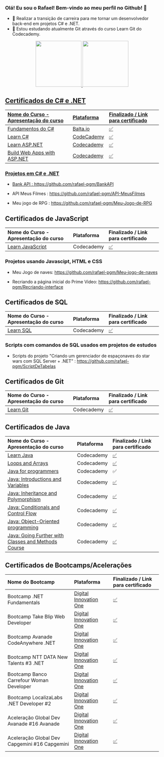 ### Olá! Eu sou o Rafael! Bem-vindo ao meu perfil no Github! 👋






- 🔭 Realizar a transição de carreira para me tornar um desenvolvedor back-end em projetos C# e .NET.
- 🌱 Estou estudando atualmente Git através do curso Learn Git do Codecademy.


<div align="center">
  <a href="https://github.com/rafael-pgm">
  <img height="150em" src="https://github-readme-stats.vercel.app/api?username=rafael-pgm&show_icons=true&theme=dark&include_all_commits=true&count_private=true"/>
  <img height="150em" src="https://github-readme-stats.vercel.app/api/top-langs/?username=rafael-pgm&layout=compact&langs_count=7&theme=dark"/>
</div>
  
  
    
## Certificados de C# e .NET

| Nome do Curso - Apresentação do curso|Plataforma|Finalizado / Link para certificado
|:--- |:--- |:--- |
|[Fundamentos do C#](https://balta.io/cursos/fundamentos-csharp)|Balta.io|[:white_check_mark:](https://balta.io/certificados/f731b35f-20f5-4ccf-bb20-0da94a3aa77d)
|[Learn C#](https://www.codecademy.com/learn/learn-c-sharp)|CodeCademy|[:white_check_mark:](https://www.codecademy.com/profiles/rafaeldeFreitas8466922550/certificates/65f0ff88f4fc58e0536b3b51648dff24)
|[Learn ASP.NET](https://www.codecademy.com/learn/learn-asp-net)|Codecademy|[:white_check_mark:](https://www.codecademy.com/profiles/rafaeldeFreitas8466922550/certificates/6a4c3e274d5e0465254f0a2cf6052e44)
|[Build Web Apps with ASP.NET](https://www.codecademy.com/learn/paths/build-web-apps-with-asp-net)|Codecademy|[:white_check_mark:](https://www.codecademy.com/profiles/rafaeldeFreitas8466922550/certificates/5ec9a3897d4c940011f50142)
  
### Projetos em C# e .NET 
  
* Bank API : https://github.com/rafael-pgm/BankAPI
  
* API Meus Filmes : https://github.com/rafael-pgm/API-MeusFilmes
  
* Meu jogo de RPG : https://github.com/rafael-pgm/Meu-Jogo-de-RPG  
  
  
## Certificados de JavaScript

|Nome do Curso - Apresentação do curso|Plataforma|Finalizado / Link para certificado
|:--- |:--- |:--- |
|[Learn JavaScript](https://www.codecademy.com/learn/introduction-to-javascript)|Codecademy|[:white_check_mark:](https://www.codecademy.com/profiles/rafaeldeFreitas8466922550/certificates/705dcb15de0da4dd9d9fc4f3274b430e)
  
### Projetos usando Javascipt, HTML e CSS  
  
  * Meu Jogo de naves: https://github.com/rafael-pgm/Meu-jogo-de-naves
  
  * Recriando a página inicial do Prime Video: https://github.com/rafael-pgm/Recriando-interface
  
  
## Certificados de SQL

|Nome do Curso - Apresentação do curso|Plataforma|Finalizado /  Link para certificado
|:--- |:--- |:--- |
|[Learn SQL](https://www.codecademy.com/learn/learn-sql)|Codecademy|[:white_check_mark:](https://www.codecademy.com/profiles/rafaeldeFreitas8466922550/certificates/042a4e5884e3eb6ea1f2a12be6abb851)
  
### Scripts com comandos de SQL usados em projetos de estudos
  
* Scripts do projeto "Criando um gerenciador de espaçonaves do star wars com SQL Server + .NET" :  https://github.com/rafael-pgm/ScriptDeTabelas
  
## Certificados de Git

|Nome do Curso - Apresentação do curso|Plataforma| Finalizado / Link para certificado
|:--- |:--- |:--- |
|[Learn Git](https://www.codecademy.com/learn/learn-git)|Codecademy|[:white_check_mark:](https://www.codecademy.com/profiles/rafaeldeFreitas8466922550/certificates/a8ab218d5950c29861635cc0bf12fd13)

## Certificados de Java

|Nome do Curso - Apresentação do curso|Plataforma| Finalizado / Link para certificado
|:--- |:--- |:--- |
|[Learn Java](https://www.codecademy.com/learn/learn-java)|Codecademy|[:white_check_mark:](https://www.codecademy.com/profiles/rafaeldeFreitas8466922550/certificates/d3f89367b558583e361640f778191345)
|[Loops and Arrays](https://www.codecademy.com/learn/java-loops-and-arrays)|Codecademy|[:white_check_mark:](https://www.codecademy.com/profiles/rafaeldeFreitas8466922550/certificates/deed3d23a4d60bcf88d0879d1628d98d)
|[Java for programmers](https://www.codecademy.com/learn/java-for-programmers)|Codecademy|:white_check_mark:
|[Java: Introductions and Variables](https://www.codecademy.com/learn/java-introductions-and-variables)|Codecademy|[:white_check_mark:](https://www.codecademy.com/profiles/rafaeldeFreitas8466922550/certificates/8149b07e106bb4b49aad31a6432bf648)  
|[Java: Inheritance and Polymorphism](https://www.codecademy.com/learn/java-inheritance-and-polymorphism)|Codecademy|[:white_check_mark:](https://www.codecademy.com/profiles/rafaeldeFreitas8466922550/certificates/69cb3e8083ed4c2866b8ac264adf8512)  
|[Java: Conditionals and Control Flow](https://www.codecademy.com/learn/java-conditionals-and-control-flow)|Codecademy|[:white_check_mark:](https://www.codecademy.com/profiles/rafaeldeFreitas8466922550/certificates/36081e84299196c1c909061be59c5cf9)  
|[Java: Object-Oriented programming](https://www.codecademy.com/learn/java-object-oriented-programming)|Codecademy|[:white_check_mark:](https://www.codecademy.com/profiles/rafaeldeFreitas8466922550/certificates/23a06f0af71448c0a2ed456d6191e11e)
|[Java: Going Further with Classes and Methods Course](https://www.codecademy.com/learn/java-going-further-with-classes-and-methods)|Codecademy|[:white_check_mark:](https://www.codecademy.com/profiles/rafaeldeFreitas8466922550/certificates/02c8c9f4eed7545e0b4cc37a785ae026)  

## Certificados de Bootcamps/Acelerações
|Nome do Bootcamp |Plataforma| Finalizado / Link para certificado
|:--- |:--- |:--- |
|Bootcamp .NET Fundamentals|[Digital Innovation One](https://www.dio.me/)|[:white_check_mark:](https://www.dio.me/certificate/5BA1A329)
|Bootcamp Take Blip Web Developer|[Digital Innovation One](https://www.dio.me/)|[:white_check_mark:](https://www.dio.me/certificate/6251F121)
|Bootcamp Avanade CodeAnywhere .NET|[Digital Innovation One](https://www.dio.me/)|[:white_check_mark:](https://www.dio.me/certificate/281669E4)
|Bootcamp NTT DATA New Talents #3 .NET|[Digital Innovation One](https://www.dio.me/)|[:white_check_mark:](https://www.dio.me/certificate/5BDA75A5)
|Bootcamp Banco Carrefour Woman Developer|[Digital Innovation One](https://www.dio.me/)|[:white_check_mark:](https://www.dio.me/certificate/67A0E7B8)
|Bootcamp LocalizaLabs .NET Developer #2|[Digital Innovation One](https://www.dio.me/)|[:white_check_mark:](https://www.dio.me/certificate/70DD1F2E)
|Aceleração Global Dev Avanade #16 Avanade|[Digital Innovation One](https://www.dio.me/)|[:white_check_mark:](https://www.dio.me/certificate/D811AE96)
|Aceleração Global Dev Capgemini #16 Capgemini|[Digital Innovation One](https://www.dio.me/)|[:white_check_mark:](https://www.dio.me/certificate/280998FF)


  
  
  

